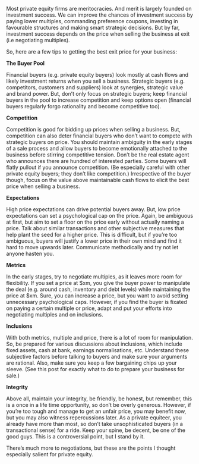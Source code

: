 <p>Most private equity firms are meritocracies. And merit is largely founded on investment success. We can improve the chances of investment success by paying lower multiples, commanding preference coupons, investing in favourable structures and making smart strategic decisions. But by far, investment success depends on the price when selling the business at exit (i.e negotiating multiples).</p><p>So, here are a few tips to getting the best exit price for your business:</p><p><strong>The Buyer Pool</strong></p><p>Financial buyers (e.g. private equity buyers) look mostly at cash flows and likely investment returns when you sell a business. Strategic buyers (e.g. competitors, customers and suppliers) look at synergies, strategic value and brand power. But, don&#8217;t only focus on strategic buyers; keep financial buyers in the pool to increase competition and keep options open (financial buyers regularly forgo rationality and become competitive too).</p><p><strong>Competition</strong></p><p>Competition is good for bidding up prices when selling a business. But, competition can also deter financial buyers who don&#8217;t want to compete with strategic buyers on price. You should maintain ambiguity in the early stages of a sale process and allow buyers to become emotionally attached to the business before stirring competitive tension. Don&#8217;t be the real estate agent who announces there are hundred of interested parties. Some buyers will flatly pullout if you announce competition. (Be especially careful with other private equity buyers; they don&#8217;t like competition.) Irrespective of the buyer though, focus on the value above maintainable cash flows to elicit the best price when selling a business.</p><p><strong>Expectations</strong></p><p>High price expectations can drive potential buyers away. But, low price expectations can set a psychological cap on the price. Again, be ambiguous at first, but aim to set a floor on the price early without actually naming a price. Talk about similar transactions and other subjective measures that help plant the seed for a higher price. This is difficult, but if you&#8217;re too ambiguous, buyers will justify a lower price in their own mind and find it hard to move upwards later. Communicate methodically and try not let anyone hasten you.</p><p><strong>Metrics</strong></p><p>In the early stages, try to negotiate multiples, as it leaves more room for flexibility. If you set a price at $xm, you give the buyer power to manipulate the deal (e.g. around cash, inventory and debt levels) while maintaining the price at $xm. Sure, you can increase a price, but you want to avoid setting unnecessary psychological caps. However, if you find the buyer is fixated on paying a certain multiple or price, adapt and put your efforts into negotiating multiples and on inclusions.</p><p><strong>Inclusions</strong></p><p>With both metrics, multiple and price, there is a lot of room for manipulation. So, be prepared for various discussions about inclusions, which include fixed assets, cash at bank, earnings normalisations, etc. Understand these subjective factors before talking to buyers and make sure your arguments are rational. Also, make sure you keep a few bargaining chips up your sleeve. (See this post for exactly what to do to prepare your business for sale.)</p><p><strong>Integrity</strong></p><p>Above all, maintain your integrity, be friendly, be honest, but remember, this is a once in a life time opportunity, so don&#8217;t be overly generous. However, if you&#8217;re too tough and manage to get an unfair price, you may benefit now, but you may also witness repercussions later. As a private equiteer, you already have more than most, so don&#8217;t take unsophisticated buyers (in a transactional sense) for a ride. Keep your spine, be decent, be one of the good guys. This is a controversial point, but I stand by it.</p><p>There&#8217;s much more to negotiations, but these are the points I thought especially salient for private equity.</p>
